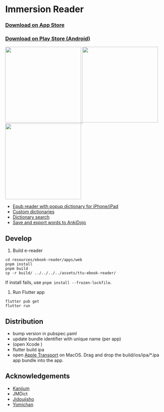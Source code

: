 # Immersion Reader

<h3><a href="https://apps.apple.com/us/app/immersion-reader/id6443721334">Download on App Store</h3>

<h3><a href="https://play.google.com/store/apps/details?id=com.immersionkit.immersion_reader">Download on Play Store (Android)</h3>

<p float="left">
  <img src="https://user-images.githubusercontent.com/13146030/201500224-030caf5f-927c-423e-ac54-d84150c7f3fe.jpg" width="240" />
  <img src="https://user-images.githubusercontent.com/13146030/201500252-0affc16e-b81a-407a-9697-42ce780a9068.jpg" width="240" /> 
  <img src="https://user-images.githubusercontent.com/13146030/201500259-08b1be79-1628-4053-ad4e-4c39dff2a881.jpg" width="240" />
</p>

- Epub reader with popup dictionary for iPhone/iPad
- Custom dictionaries
- Dictionary search
- Save and export words to [AnkiDojo](https://ankiweb.net/shared/info/433778282)

## Develop

1. Build e-reader

```
cd resources/ebook-reader/apps/web
pnpm install
pnpm build
cp -r build/ ../../../../assets/ttu-ebook-reader/
```

If install fails, use `pnpm install --frozen-lockfile`.

1. Run Flutter app

```
flutter pub get
flutter run
```

## Distribution

- bump version in pubspec.yaml
- update bundle identifier with unique name (per app)
- (open Xcode )
- flutter build ipa
- open [Apple Transport](https://apps.apple.com/us/app/transporter/id1450874784) on MacOS. Drag and drop the build/ios/ipa/*.ipa app bundle into the app.

## Acknowledgements

- [Kanjium](https://github.com/mifunetoshiro/kanjium)
- JMDict
- [Jidoujisho](https://github.com/lrorpilla/jidoujisho)
- [Yomichan](https://github.com/FooSoft/yomichan)
